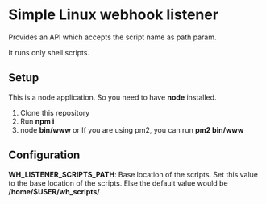 # **Simple Linux webhook listener**

Provides an API which accepts the script name as path param.

It runs only shell scripts.

## **Setup**

This is a node application. So you need to have **node** installed.

1. Clone this repository
2. Run **npm i**
3. node **bin/www** or If you are using pm2, you can run **pm2 bin/www**

## **Configuration**

**WH_LISTENER_SCRIPTS_PATH**: Base location of the scripts. Set this value to the base location of the scripts. Else the default value would be **/home/\$USER/wh_scripts/**
